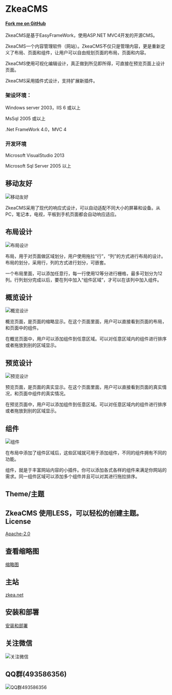 # ZkeaCMS
#### [Fork me on GitHub](https://github.com/SeriaWei/ASP.NET-MVC-CMS)
ZkeaCMS是基于EasyFrameWork，使用ASP.NET MVC4开发的开源CMS。

ZkeaCMS一个内容管理软件（网站）。ZkeaCMS不仅只是管理内容，更是重新定义了布局、页面和组件，让用户可以自由规划页面的布局，页面和内容。

ZkeaCMS使用可视化编辑设计，真正做到所见即所得，可直接在预览页面上设计页面。

ZkeaCMS采用插件式设计，支持扩展新插件。

### 架设环境：

Windows server 2003，IIS 6 或以上

MsSql 2005 或以上

.Net FrameWork 4.0，MVC 4

### 开发环境

Microsoft VisualStudio 2013

Microsoft Sql Server 2005 以上

## 移动友好
![移动友好](http://i1291.photobucket.com/albums/b560/SeriaWei/BlogPic/responsive_zps475ly5og.gif)

ZkeaCMS采用了现代的响应式设计，可以自动适配不同大小的屏幕和设备。从PC，笔记本，电视，平板到手机页面都会自动响应适应。

## 布局设计
![布局设计](http://i11.tietuku.com/6d8e847f58ed535a.png)

布局，用于对页面做区域划分，用户使用拖拉“行”，“列”的方式进行布局的设计。布局的划分，采用行，列的方式进行划分，可嵌套。

一个布局里面，可以添加任意行，每一行使用12等分进行栅格，最多可划分为12列。行列划分完成以后，要在列中加入“组件区域”，才可以在该列中加入组件。

## 概览设计
![概览设计](http://i13.tietuku.com/d853329b9fe66212.png)

概览页面，是页面的缩略显示。在这个页面里面，用户可以直接看到页面的布局，和页面中的组件。

在概览页面中，用户可以添加组件到任意区域。可以对任意区域内的组件进行排序或者拖放到别的区域显示。

## 预览设计
![预览设计](http://i13.tietuku.com/1ca9aab4fabcfede.png)

预览页面，是页面的真实显示。在这个页面里面，用户可以直接看到页面的真实情况，和页面中组件的真实情况。

在预览页面中，用户可以添加组件到任意区域。可以对任意区域内的组件进行排序或者拖放到别的区域显示。

## 组件
![组件](http://i1291.photobucket.com/albums/b560/SeriaWei/BlogPic/QQ_zpsclxjh67u.jpg)

在布局中添加了组件区域后，这些区域就可用于添加组件，不同的组件拥有不同的功能。

组件，就是于丰富网站内容的小插件。你可以添加各式各样的组件来满足你网站的需求。同一组件区域可以添加多个组件并且可以对其进行拖拉排序。
## Theme/主题
ZkeaCMS 使用LESS，可以轻松的创建主题。
License
------
[Apache-2.0](http://opensource.org/licenses/Apache-2.0)
## 查看缩略图
[缩略图](http://www.zkea.net/zkeacms/thumbnail)
## 主站
[zkea.net](http://www.zkea.net/zkeacms)
## 安装和部署
[安装和部署](http://blog.zkea.net/2015/09/install-zkeacms/)
## 关注微信
![关注微信](http://i11.tietuku.com/263801921375bdf2.jpg)
## QQ群(493586356)
![QQ群493586356](http://i5.tietuku.com/00c84f6600d8c3e0.jpg)
